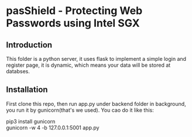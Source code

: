 pasShield - Protecting Web Passwords using Intel SGX
=========================================================

Introduction
----------------
This folder is a python server, it uses flask to implement a simple login and register page, it is dynamic, which means your data will be stored at databses.


Installation
---------------
First clone this repo, then run app.py under backend folder in background, you run it by gunicorn(that's we used). You cao do it like this:

pip3 install gunicorn\
gunicorn -w 4 -b 127.0.0.1:5001 app.py





